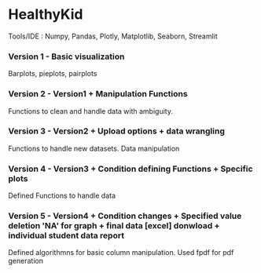 # HealthyKid

Tools/IDE : Numpy, Pandas, Plotly, Matplotlib, Seaborn, Streamlit



### Version 1 - Basic visualization
Barplots, pieplots, pairplots

### Version 2 - Version1 + Manipulation Functions 
Functions to clean and handle data with ambiguity.

### Version  3 - Version2 + Upload options + data wrangling  
Functions to handle new datasets. Data manipulation 

### Version 4 - Version3 + Condition defining Functions + Specific plots 
Defined Functions to handle data

### Version 5 - Version4 + Condition changes + Specified value deletion 'NA' for graph + final data [excel] donwload + individual student data report
Defined algorithmns for basic column manipulation. Used fpdf for pdf generation 


